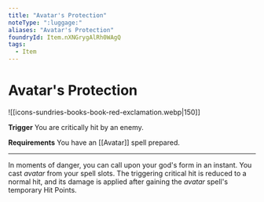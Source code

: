 ```yaml
---
title: "Avatar's Protection"
noteType: ":luggage:"
aliases: "Avatar's Protection"
foundryId: Item.nXNGrygAlRh0WAgQ
tags:
  - Item
---
```


# Avatar's Protection
![[icons-sundries-books-book-red-exclamation.webp|150]]

**Trigger** You are critically hit by an enemy.

**Requirements** You have an [[Avatar]] spell prepared.

* * *

In moments of danger, you can call upon your god's form in an instant. You cast _avatar_ from your spell slots. The triggering critical hit is reduced to a normal hit, and its damage is applied after gaining the _avatar_ spell's temporary Hit Points.
